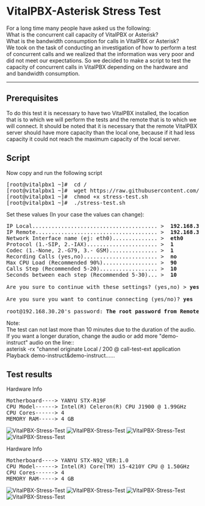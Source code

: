 VitalPBX-Asterisk Stress Test
=====
For a long time many people have asked us the following:<br>
What is the concurrent call capacity of VitalPBX or Asterisk?<br>
What is the bandwidth consumption for calls in VitalPBX or Asterisk?<br>
We took on the task of conducting an investigation of how to perform a test of concurrent calls and we realized that the information was very poor and did not meet our expectations. So we decided to make a script to test the capacity of concurrent calls in VitalPBX depending on the hardware and and bandwidth consumption.<br>

-----------------
## Prerequisites
To do this test it is necessary to have two VitalPBX installed, the location that is to which we will perform the tests and the remote that is to which we will connect. It should be noted that it is necessary that the remote VitalPBX server should have more capacity than the local one, because if it had less capacity it could not reach the maximum capacity of the local server.<br>

## Script
Now copy and run the following script<br>
<pre>
[root@vitalpbx1 ~]#  cd /
[root@vitalpbx1 ~]#  wget https://raw.githubusercontent.com/VitalPBX/VitalPBX-Stress-Test/master/stress-test.sh
[root@vitalpbx1 ~]#  chmod +x stress-test.sh
[root@vitalpbx1 ~]#  ./stress-test.sh
</pre>
Set these values (In your case the values can change):
<pre>
IP Local....................................... >  <strong>192.168.30.10</strong>	
IP Remote...................................... >  <strong>192.168.30.20</strong>
Network Interface name (ej: eth0).............. >  <strong>eth0</strong>
Protocol (1.-SIP, 2.-IAX)...................... >  <strong>1</strong>
Codec (1.-None, 2.-G79, 3.- GSM)............... >  <strong>1</strong>
Recording Calls (yes,no)....................... >  <strong>no</strong>
Max CPU Load (Recommended 90%)................. >  <strong>90</strong>
Calls Step (Recommended 5-20).................. >  <strong>10</strong>
Seconds between each step (Recommended 5-30)... >  <strong>10</strong>

Are you sure to continue with these settings? (yes,no) > <strong>yes</strong>

Are you sure you want to continue connecting (yes/no)? <strong>yes</strong>

root@192.168.30.20's password: <strong>The root password from Remote Server</strong>
</pre>

Note:<br>
The test can not last more than 10 minutes due to the duration of the audio. If you want a longer duration, change the audio or add more "demo-instruct" audio on the line::<br>
asterisk -rx "channel originate Local / 200 @ call-test-ext application Playback demo-instruct&demo-instruct......

## Test results
Hardware Info<br>
<pre>
Motherboard----> YANYU STX-R19F
CPU Model------> Intel(R) Celeron(R) CPU J1900 @ 1.99GHz
CPU Cores------> 4
MEMORY RAM-----> 4 GB
</pre>

![VitalPBX-Stress-Test](https://github.com/VitalPBX/VitalPBX-Stress-Test/blob/master/VitalPBX_StressTest_SIP_Celeron_J1900.png)
![VitalPBX-Stress-Test](https://github.com/VitalPBX/VitalPBX-Stress-Test/blob/master/VitalPBX_StressTest_SIP_REC_Celeron_J1900.png)
![VitalPBX-Stress-Test](https://github.com/VitalPBX/VitalPBX-Stress-Test/blob/master/VitalPBX_StressTest_SIP_G729_Celeron_J1900.png)
![VitalPBX-Stress-Test](https://github.com/VitalPBX/VitalPBX-Stress-Test/blob/master/VitalPBX_StressTest_SIP_G729_REC_Celeron_J1900.png)


Hardware Info<br>
<pre>
Motherboard----> YANYU STX-N92_VER:1.0
CPU Model------> Intel(R) Core(TM) i5-4210Y CPU @ 1.50GHz
CPU Cores------> 4
MEMORY RAM-----> 4 GB
</pre>

![VitalPBX-Stress-Test](https://github.com/VitalPBX/VitalPBX-Stress-Test/blob/master/VitalPBX_StressTest_SIP_Intel_I5.png)
![VitalPBX-Stress-Test](https://github.com/VitalPBX/VitalPBX-Stress-Test/blob/master/VitalPBX_StressTest_SIP_REC_Intel_I5.png)
![VitalPBX-Stress-Test](https://github.com/VitalPBX/VitalPBX-Stress-Test/blob/master/VitalPBX_StressTest_SIP_G729_Intel_I5.png)
![VitalPBX-Stress-Test](https://github.com/VitalPBX/VitalPBX-Stress-Test/blob/master/VitalPBX_StressTest_SIP_G729_REC_Intel_I5.png)



